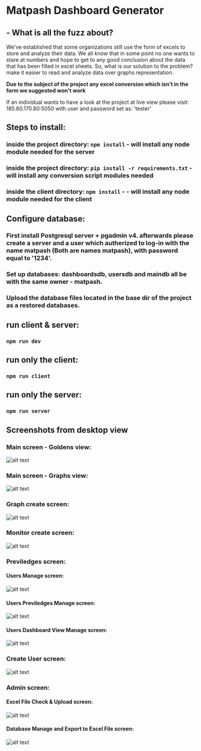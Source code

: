 # Matpash Dashboard Generator

## - What is all the fuzz about?
We've established that some organizations still use the form of excels to store and analyze their data. We all know that in some point no one wants to stare at numbers and hope to get to any good conclusion about the data that has been filled in excel sheets.
So, what is our solution to the problem? make it easier to read and analyze data over graphs representation.

**Due to the subject of the project any excel conversion which isn't in the form we suggested won't work**


If an individual wants to have a look at the project at live view please visit: 185.60.170.80:5050 with user and password set as: 'tester'

## Steps to install:
### inside the project directory: `npm install` - will install any node module needed for the server
### inside the project directory: `pip install -r requirements.txt` - will install any conversion script modules needed
### inside the client directory: `npm install` - - will install any node module needed for the client

## Configure database:
### First install Postgresql server + pgadmin v4. afterwards please create a server and a user which autherized to log-in with the name matpash (Both are names matpash), with password equal to '1234'.
### Set up databases: dashboardsdb, usersdb and maindb all be with the same owner - matpash.
### Upload the database files located in the base dir of the project as a restored databases.

## run client & server:
### `npm run dev`

## run only the client:
### `npm run client`

## run only the server:
### `npm run server`


## Screenshots from desktop view
### Main screen - Goldens view:
![alt text](https://github.com/ishaishai/screeenshots/blob/main/matpash/desktop/monitors-main-screen.png?raw=true)


### Main screen - Graphs view:
![alt text](https://github.com/ishaishai/screeenshots/blob/main/matpash/desktop/graphs-main-screen.png?raw=true)

### Graph create screen:
![alt text](https://github.com/ishaishai/screeenshots/blob/main/matpash/desktop/create-graph.png?raw=true)

### Monitor create screen:
![alt text](https://github.com/ishaishai/screeenshots/blob/main/matpash/desktop/create-monitor.png?raw=true)

### Previledges screen:
#### Users Manage screen:
![alt text](https://github.com/ishaishai/screeenshots/blob/main/matpash/desktop/users-screen.png?raw=true)

#### Users Previledges Manage screen:
![alt text](https://github.com/ishaishai/screeenshots/blob/main/matpash/desktop/users-privileges-screen.png?raw=true)

#### Users Dashboard View Manage screen:
![alt text](https://github.com/ishaishai/screeenshots/blob/main/matpash/desktop/users-view.png?raw=true)

### Create User screen:
![alt text](https://github.com/ishaishai/screeenshots/blob/main/matpash/desktop/create-user.png?raw=true)

### Admin screen:
#### Excel File Check & Upload screen:
![alt text](https://github.com/ishaishai/screeenshots/blob/main/matpash/desktop/upload-xlsx.png?raw=true)

#### Database Manage and Export to Excel File screen:
![alt text](https://github.com/ishaishai/screeenshots/blob/main/matpash/desktop/manage-view-xlsx.png?raw=true)
